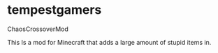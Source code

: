 tempestgamers
=============

ChaosCrossoverMod

This Is a mod for Minecraft that adds a large amount of stupid items in.
